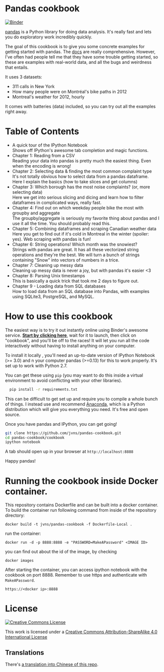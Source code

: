 Pandas cookbook
===============

[![Binder](https://mybinder.org/badge.svg)](https://mybinder.org/v2/gh/jvns/pandas-cookbook/master)

[pandas](http://pandas.pydata.org/) is a Python library for doing
data analysis. It's really fast and lets you do exploratory work
incredibly quickly.

The goal of this cookbook is to give you some concrete examples for
getting started with pandas. The [docs](http://pandas.pydata.org/pandas-docs/stable/)
are really comprehensive. However, I've often had people
tell me that they have some trouble getting started, so these are
examples with real-world data, and all the bugs and weirdness
that entails.

It uses 3 datasets:

* 311 calls in New York
* How many people were on Montréal's bike paths in 2012
* Montreal's weather for 2012, hourly

It comes with batteries (data) included, so you can try out all the
examples right away.

Table of Contents
=================


* A quick tour of the IPython Notebook
  <br> Shows off IPython's awesome tab completion and magic functions.
* Chapter 1: Reading from a CSV
  <br> Reading your data into pandas is pretty much the easiest thing. Even when the encoding is wrong!
* Chapter 2: Selecting data & finding the most common complaint type
  <br>It's not totally obvious how to select data from a pandas dataframe. Here I explain the basics (how to take slices and get columns)
* Chapter 3: Which borough has the most noise complaints? (or, more selecting data)
  <br>Here we get into serious slicing and dicing and learn how to filter dataframes in complicated ways, really fast.
* Chapter 4: Find out on which weekday people bike the most with groupby and aggregate
  <br> The groupby/aggregate is seriously my favorite thing about pandas and I use it all the time. You should probably read this.
* Chapter 5: Combining dataframes and scraping Canadian weather data
  <br>Here you get to find out if it's cold in Montreal in the winter (spoiler: yes). Web scraping with pandas is fun!
* Chapter 6: String operations! Which month was the snowiest?
  <br> Strings with pandas are great. It has all these vectorized string operations and they're the best. We will turn a bunch of strings containing "Snow" into vectors of numbers in a trice.
* Chapter 7: Cleaning up messy data
  <br> Cleaning up messy data is never a joy, but with pandas it's easier &lt;3
* Chapter 8: Parsing Unix timestamps
  <br> This is basically a quick trick that took me 2 days to figure out.
* Chapter 9 - Loading data from SQL databases
  <br> How to load data from an SQL database into Pandas, with examples using SQLite3, PostgreSQL, and MySQL.

How to use this cookbook
========================

The easiest way is to try it out instantly online using Binder's awesome service. **[Start by clicking here](https://mybinder.org/v2/gh/jvns/pandas-cookbook/master)**, wait for it to launch, then click on "cookbook", and you'll be off to the races! It will let you run all the code interactively without having to install anything on your computer.

To install it locally , you'll need an up-to-date version of IPython Notebook (&gt;= 3.0) and
n your computer
pandas (&gt;=0.13) for this to work properly. It's set up to work with Python 2.7.

You can get these using `pip` (you may want to do this inside a virtual environment to avoid conflicting with your other libraries).

```bash
  pip install -r requirements.txt
```

This can be difficult to get set up and require you to compile
a whole bunch of things. I instead use and recommend
[Anaconda](https://store.continuum.io/), which is a Python distribution which
will give you everything you need. It's free and open source.

Once you have pandas and IPython, you can get going!

```bash
git clone https://github.com/jvns/pandas-cookbook.git
cd pandas-cookbook/cookbook
ipython notebook
```

A tab should open up in your browser at `http://localhost:8888`

Happy pandas!

Running the cookbook inside Docker container.
===============================================================
This repository contains Dockerfile and can be built into a docker container.
To build the container run following command from inside of the repository directory:
```
docker build -t jvns/pandas-cookbook -f Dockerfile-Local .
```
run the container:
```
docker run -d -p 8888:8888 -e "PASSWORD=MakeAPassword" <IMAGE ID>
```
you can find out about the id of the image, by checking
```
docker images
```

After starting the container, you can access ipython notebook with the cookbook
on port 8888. Remember to use https and authenticate with `MakeAPassword`.
```
https://<docker ip>:8888
```


License
=======

<a rel="license" href="http://creativecommons.org/licenses/by-sa/4.0/"><img alt="Creative Commons License" style="border-width:0" src="http://i.creativecommons.org/l/by-sa/4.0/88x31.png" /></a><br />

This work is licensed under a [Creative Commons Attribution-ShareAlike 4.0 International License](http://creativecommons.org/licenses/by-sa/4.0/)

## Translations

There's [a translation into Chinese of this repo](https://github.com/ia-cas/pandas-cookbook).
